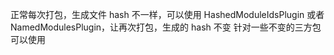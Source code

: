 
正常每次打包，生成文件 hash 不一样，可以使用 HashedModuleIdsPlugin 或者 NamedModulesPlugin，让再次打包，生成的 hash 不变
针对一些不变的三方包可以使用
